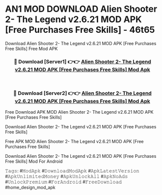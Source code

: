 # AN1 MOD DOWNLOAD Alien Shooter 2- The Legend v2.6.21 MOD APK [Free Purchases Free Skills] - 46t65
Download Alien Shooter 2- The Legend v2.6.21 MOD APK [Free Purchases Free Skills] Free Mod APK

<div align="center">
<h3>🔴 Download [Server1] 👉👉 <a href="https://apk-comot.site?title=Alien_Shooter_2-_The_Legend_v2.6.21_MOD_APK_[Free_Purchases_Free_Skills]">Alien Shooter 2- The Legend v2.6.21 MOD APK [Free Purchases Free Skills] Mod Apk</a></h3><br>

<h3>🔴 Download [Server2] 👉👉 <a href="https://apk-comot.site?title=Alien_Shooter_2-_The_Legend_v2.6.21_MOD_APK_[Free_Purchases_Free_Skills]">Alien Shooter 2- The Legend v2.6.21 MOD APK [Free Purchases Free Skills] Mod Apk</a></h3>
</div>


Free Download APK MOD Alien Shooter 2- The Legend v2.6.21 MOD APK [Free Purchases Free Skills]

Download Alien Shooter 2- The Legend v2.6.21 MOD APK [Free Purchases Free Skills] 

Free APK MOD Alien Shooter 2- The Legend v2.6.21 MOD APK [Free Purchases Free Skills] 

Download Alien Shooter 2- The Legend v2.6.21 MOD APK [Free Purchases Free Skills] Mod For Android

𝚃𝚊𝚐𝚜: #𝙼𝚘𝚍𝙰𝚙𝚔 #𝙳𝚘𝚠𝚗𝚕𝚘𝚊𝚍𝙼𝚘𝚍𝙰𝚙𝚔 #𝙰𝚙𝚔𝙻𝚊𝚝𝚎𝚜𝚝𝚅𝚎𝚛𝚜𝚒𝚘𝚗 #𝙰𝚙𝚔𝚄𝚗𝚕𝚒𝚖𝚒𝚝𝚎𝚍𝙼𝚘𝚗𝚎𝚢 #𝙰𝚙𝚔𝚄𝚗𝚕𝚘𝚌𝚔𝙰𝚕𝚕 #𝙰𝚙𝚔𝙽𝚘𝙰𝚍𝚜 #𝚄𝚗𝚕𝚘𝚌𝚔𝙿𝚛𝚎𝚖𝚒𝚞𝚖 #𝙵𝚘𝚛𝙰𝚗𝚍𝚛𝚘𝚒𝚍 #𝙵𝚛𝚎𝚎𝙳𝚘𝚠𝚗𝚕𝚘𝚊𝚍 #home_design_mod_apk
